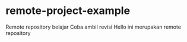 # remote-project-example
Remote repository belajar
Coba ambil revisi
Hello ini merupakan remote repository
